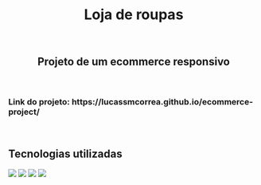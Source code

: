 <h1 align="center">Loja de roupas</h1>
<br>
<h2 align="center">Projeto de um ecommerce responsivo</h2>
<br>
<h3>Link do projeto: https://lucassmcorrea.github.io/ecommerce-project/</h3> 
<br>
<h2>Tecnologias utilizadas</h2>
<img src="https://img.shields.io/badge/HTML5-E34F26?style=for-the-badge&logo=html5&logoColor=white">
<img src="https://img.shields.io/badge/CSS3-1572B6?style=for-the-badge&logo=css3&logoColor=white">
<img src="https://github.com/LucassMCorrea/ecommerce-project/blob/master/assets/project-mobile.png?raw=true">
<img src="https://github.com/LucassMCorrea/ecommerce-project/blob/master/assets/project-web.png?raw=true">
